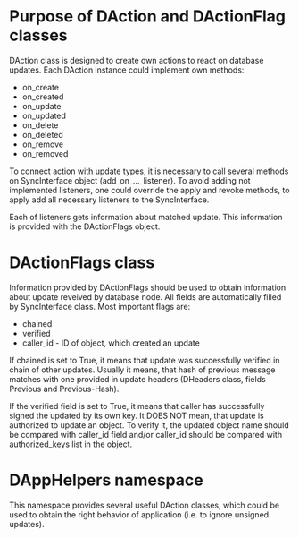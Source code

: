 Purpose of DAction and DActionFlag classes
==========================================
DAction class is designed to create own actions to react on database updates.
Each DAction instance could implement own methods:
 * on_create
 * on_created
 * on_update
 * on_updated
 * on_delete
 * on_deleted
 * on_remove
 * on_removed

To connect action with update types, it is necessary to call several methods
on SyncInterface object (add_on_..._listener). To avoid adding not implemented
listeners, one could override the apply and revoke methods, to apply add all
necessary listeners to the SyncInterface.

Each of listeners gets information about matched update. This information is
provided with the DActionFlags object.


DActionFlags class
==================
Information provided by DActionFlags should be used to obtain information
about update reveived by database node. All fields are automatically filled
by SyncInterface class. Most important flags are:
 * chained
 * verified
 * caller_id - ID of object, which created an update

If chained is set to True, it means that update was successfully verified in
chain of other updates. Usually it means, that hash of previous message
matches with one provided in update headers (DHeaders class, fields Previous
and Previous-Hash).

If the verified field is set to True, it means that caller has successfully
signed the updated by its own key. It DOES NOT mean, that update is authorized
to update an object. To verify it, the updated object name should be compared
with caller_id field and/or caller_id should be compared with authorized_keys
list in the object.


DAppHelpers namespace
=====================
This namespace provides several useful DAction classes, which could be used
to obtain the right behavior of application (i.e. to ignore unsigned updates).
